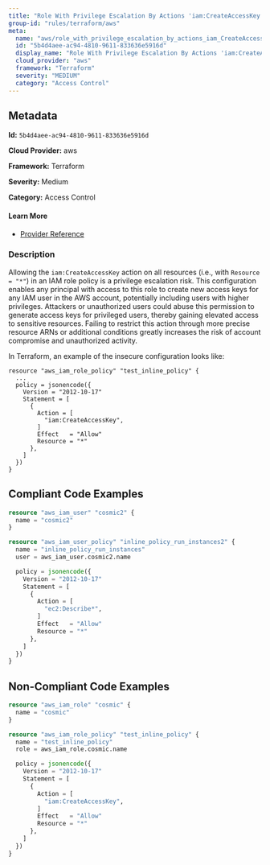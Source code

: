 ```yaml
---
title: "Role With Privilege Escalation By Actions 'iam:CreateAccessKey'"
group-id: "rules/terraform/aws"
meta:
  name: "aws/role_with_privilege_escalation_by_actions_iam_CreateAccessKey"
  id: "5b4d4aee-ac94-4810-9611-833636e5916d"
  display_name: "Role With Privilege Escalation By Actions 'iam:CreateAccessKey'"
  cloud_provider: "aws"
  framework: "Terraform"
  severity: "MEDIUM"
  category: "Access Control"
---
```

## Metadata

**Id:** `5b4d4aee-ac94-4810-9611-833636e5916d`

**Cloud Provider:** aws

**Framework:** Terraform

**Severity:** Medium

**Category:** Access Control

#### Learn More

 - [Provider Reference](https://registry.terraform.io/providers/hashicorp/aws/latest/docs/resources/iam_role_policy#policy)

### Description

 Allowing the `iam:CreateAccessKey` action on all resources (i.e., with `Resource = "*"`) in an IAM role policy is a privilege escalation risk. This configuration enables any principal with access to this role to create new access keys for any IAM user in the AWS account, potentially including users with higher privileges. Attackers or unauthorized users could abuse this permission to generate access keys for privileged users, thereby gaining elevated access to sensitive resources. Failing to restrict this action through more precise resource ARNs or additional conditions greatly increases the risk of account compromise and unauthorized activity. 

In Terraform, an example of the insecure configuration looks like:

```
resource "aws_iam_role_policy" "test_inline_policy" {
  ...
  policy = jsonencode({
    Version = "2012-10-17"
    Statement = [
      {
        Action = [
          "iam:CreateAccessKey",
        ]
        Effect   = "Allow"
        Resource = "*"
      },
    ]
  })
}
```


## Compliant Code Examples
```terraform
resource "aws_iam_user" "cosmic2" {
  name = "cosmic2"
}

resource "aws_iam_user_policy" "inline_policy_run_instances2" {
  name = "inline_policy_run_instances"
  user = aws_iam_user.cosmic2.name

  policy = jsonencode({
    Version = "2012-10-17"
    Statement = [
      {
        Action = [
          "ec2:Describe*",
        ]
        Effect   = "Allow"
        Resource = "*"
      },
    ]
  })
}

```
## Non-Compliant Code Examples
```terraform
resource "aws_iam_role" "cosmic" {
  name = "cosmic"
}

resource "aws_iam_role_policy" "test_inline_policy" {
  name = "test_inline_policy"
  role = aws_iam_role.cosmic.name

  policy = jsonencode({
    Version = "2012-10-17"
    Statement = [
      {
        Action = [
          "iam:CreateAccessKey",
        ]
        Effect   = "Allow"
        Resource = "*"
      },
    ]
  })
}


```